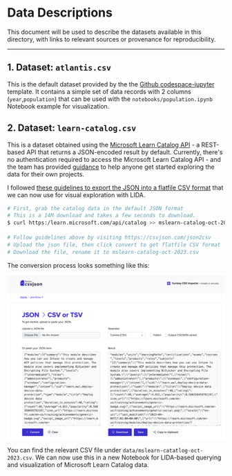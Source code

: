 # Data Descriptions

This document will be used to describe the datasets available in this directory, with links to relevant sources or provenance for reproducibility.

---

##  1. Dataset: `atlantis.csv`

This is the default dataset provided by the the [Github codespace-jupyter](https://github.com/github/codespaces-jupyter) template. It contains a simple set of data records with 2 columns (`year`,`population`) that can be used with the `notebooks/population.ipynb` Notebook example for visualization.


## 2. Dataset: `learn-catalog.csv`

This is a dataset obtained using the [Microsoft Learn Catalog API](https://learn.microsoft.com/en-us/training/support/catalog-api#how-the-learn-catalog-api-works) - a REST-based API that returns a JSON-encoded result by default. Currently, there's no authentication required to access the Microsoft Learn Catalog API - and the team has provided [guidance](https://learn.microsoft.com/en-us/training/support/catalog-api-get-started-curl-vscode) to help anyone get started exploring the data for their own projects.

I followed [these guidelines to export the JSON into a flatfile CSV format](https://learn.microsoft.com/en-us/training/support/catalog-api-get-started-curl-vscode#convert-the-response-to-a-spreadsheet) that we can now use for visual exploration with LIDA.

```bash
# First, grab the catalog data in the default JSON format
# This is a 14M download and takes a few seconds to download.  
$ curl https:/learn.microsoft.com/api/catalog >> mslearn-catalog-oct-2023.json

# Follow guidelines above by visiting https://csvjson.com/json2csv
# Upload the json file, then click convert to get flatfile CSV format
# Download the file, rename it to mslearn-catalog-oct-2023.csv
```

The conversion process looks something like this:

![Screenshot of the JSON to CSV conversion UI](./../assets/01-json-to-csv-conversion.png)

You can find the relevant CSV file under `data/mslearn-catatlog-oct-2023.csv`. We can now use this in a new Notebook for LIDA-based querying and visualization of Microsoft Learn Catalog data.
